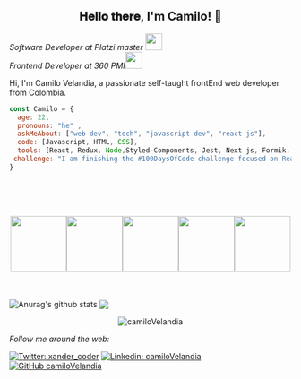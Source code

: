 <div align="center">
<h2> 𝐇𝐞𝐥𝐥𝐨 𝐭𝐡𝐞𝐫𝐞, I'm Camilo! 👋</h2>
</div>

<p><em>Software Developer at Platzi master <img src="https://media.giphy.com/media/fYSnHlufseco8Fh93Z/giphy.gif" width="30">
 </br>Frontend Developer at 360 PMI</a><img src="https://media.giphy.com/media/WUlplcMpOCEmTGBtBW/giphy.gif" width="30"> 
</em></p>


Hi, I'm Camilo Velandia, a passionate self-taught frontEnd web developer from Colombia.


```javascript
const Camilo = {
  age: 22,
  pronouns: "he" ,
  askMeAbout: ["web dev", "tech", "javascript dev", "react js"],
  code: [Javascript, HTML, CSS],
  tools: [React, Redux, Node,Styled-Components, Jest, Next js, Formik, Git, Travis_CI ],
 challenge: "I am finishing the #100DaysOfCode challenge focused on React js and javascript"
}
```

<br>
<br>
<br>
<p align="center">
  <img src="https://media3.giphy.com/media/ln7z2eWriiQAllfVcn/200w.webp" width="100"><img src="https://i.giphy.com/media/eNAsjO55tPbgaor7ma/200w.webp" width="100"><img src="https://media3.giphy.com/media/kdFc8fubgS31b8DsVu/giphy.webp" width="100"><img src="https://i.giphy.com/media/KzJkzjggfGN5Py6nkT/200.webp" width="100"><img src="https://i.giphy.com/media/IdyAQJVN2kVPNUrojM/200.webp" width="100">
</p>
<br>
<br>

<div style="display=flex;">

  <img align="center" src="https://github-readme-stats.vercel.app/api?username=camiloVelandia&show_icons=true&include_all_commits=true&theme=radical" alt="Anurag's github stats" />
  <img align="center" src="https://github-readme-stats.vercel.app/api/top-langs/?username=camiloVelandia&layout=compact&theme=radical" />

</div>

<p align="center"><img src="https://komarev.com/ghpvc/?username=camiloVelandia" alt="camiloVelandia" /> </p>
<p align="center">

<i>Follow me around the web:</i><br>

[![Twitter: xander_coder](https://img.shields.io/twitter/follow/xander_coder?style=social)](https://twitter.com/xander_coder)
[![Linkedin: camiloVelandia](https://img.shields.io/badge/-camiloVelandia-blue?style=flat-square&logo=Linkedin&logoColor=white&link=https://www.linkedin.com/in/camiloVelandia/)](https://www.linkedin.com/in/camilo-velandia/)
[![GitHub camiloVelandia](https://img.shields.io/github/followers/camiloVelandia?label=follow&style=social)](https://github.com/camiloVelandia)





<!-- [🇱​🇮​🇳​🇰​🇪​🇩​🇮​🇳​](https://www.linkedin.com/in/absphreak/) ● [🇮​🇳​🇸​🇹​🇦​🇬​🇷​🇦​🇲​](https://www.instagram.com/absphreak/) ● [🇫​🇦​🇨​🇪​🇧​🇴​🇴​🇰​](https://www.facebook.com/originalphreak/) ● [🇸​🇵​🇴​🇹​🇮​🇫​🇾​](https://open.spotify.com/user/0170agi99s5hh187g7mtz245b) -->


<!--
**camiloVelandia/camiloVelandia** is a ✨ _special_ ✨ repository because its `README.md` (this file) appears on your GitHub profile.

Here are some ideas to get you started:

- 🔭 I’m currently working on ...
- 🌱 I’m currently learning ...
- 👯 I’m looking to collaborate on ...
- 🤔 I’m looking for help with ...
- 💬 Ask me about ...
- 📫 How to reach me: ...
- 😄 Pronouns: ...
- ⚡ Fun fact: ...
-->
